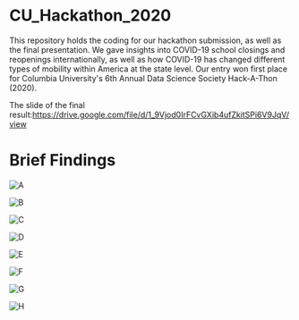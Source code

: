 # CU_Hackathon_2020
This repository holds the coding for our hackathon submission, as well as the final presentation. We gave insights into COVID-19 school closings and reopenings internationally, as well as how COVID-19 has changed different types of mobility within America at the state level. Our entry won first place for Columbia University's 6th Annual Data Science Society Hack-A-Thon (2020).

The slide of the final result:https://drive.google.com/file/d/1_9Vjod0IrFCvGXib4ufZkitSPi6V9JqV/view


# Brief Findings
![A](Images/all_bars.png)

![B](Images/panic_shopping.png)

![C](Images/cases.png)

![D](Images/closing_dates.png)

![E](Images/stringency.png)

![F](Images/survival.png)

![G](Images/survival_testing.png)

![H](Images/cox.png)
